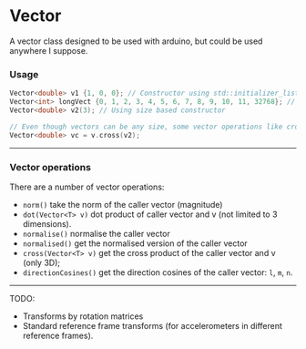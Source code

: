 # Vector

A vector class designed to be used with arduino, but could be used anywhere I suppose.
    

### Usage
```cpp
Vector<double> v1 {1, 0, 0}; // Constructor using std::initializer_list<T>
Vector<int> longVect {0, 1, 2, 3, 4, 5, 6, 7, 8, 9, 10, 11, 32768}; // Vectors can be any size
Vector<double> v2(3); // Using size based constructor

// Even though vectors can be any size, some vector operations like cross() can are only performed on the first three elements
Vector<double> vc = v.cross(v2);
```

---
### Vector operations 

There are a number of vector operations:
- `norm()` take the norm of the caller vector (magnitude)
- `dot(Vector<T> v)` dot product of caller vector and v (not limited to 3 dimensions).
- `normalise()` normalise the caller vector
- `normalised()` get the normalised version of the caller vector
- `cross(Vector<T> v)` get the cross product of the caller vector and v (only 3D);
- `directionCosines()` get the direction cosines of the caller vector: `l`, `m`, `n`.

---

TODO: 
- Transforms by rotation matrices
- Standard reference frame transforms (for accelerometers in different reference frames).